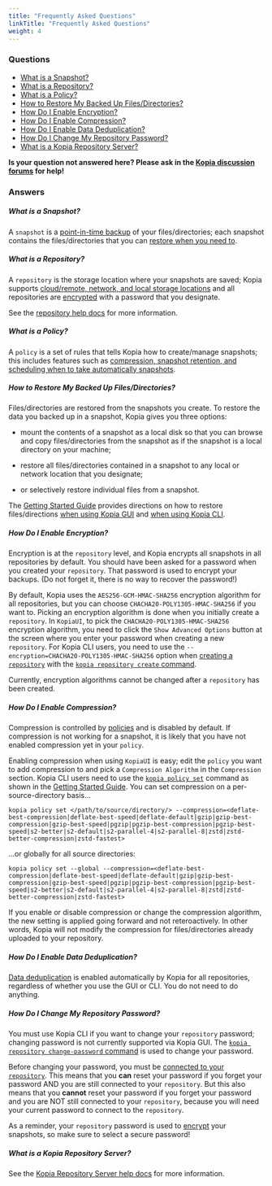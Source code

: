 ```yaml
---
title: "Frequently Asked Questions"
linkTitle: "Frequently Asked Questions"
weight: 4
---
```


### Questions

* [What is a Snapshot?](#what-is-a-snapshot)
* [What is a Repository?](#what-is-a-repository)
* [What is a Policy?](#what-is-a-policy)
* [How to Restore My Backed Up Files/Directories?](#how-to-restore-my-backed-up-filesdirectories)
* [How Do I Enable Encryption?](#how-do-i-enable-encryption)
* [How Do I Enable Compression?](#how-do-i-enable-compression)
* [How Do I Enable Data Deduplication?](#how-do-i-enable-data-deduplication)
* [How Do I Change My Repository Password?](#how-do-i-change-my-repository-password)
* [What is a Kopia Repository Server?](#what-is-a-kopia-repository-server)

**Is your question not answered here? Please ask in the [Kopia discussion forums](https://kopia.discourse.group/) for help!**

### Answers

##### What is a Snapshot?

A `snapshot` is a [point-in-time backup](../features#backup-files-and-directories-using-snapshots) of your files/directories; each snapshot contains the files/directories that you can [restore when you need to](../features#restore-snapshots-using-multiple-methods).

##### What is a Repository?

A `repository` is the storage location where your snapshots are saved; Kopia supports [cloud/remote, network, and local storage locations](../features#save-snapshots-to-cloud-network-or-local-storage) and all repositories are [encrypted](../features/#end-to-end-zero-knowledge-encryption) with a password that you designate.

See the [repository help docs](../repository) for more information.

##### What is a Policy?

A `policy` is a set of rules that tells Kopia how to create/manage snapshots; this includes features such as [compression, snapshot retention, and scheduling when to take automatically snapshots](../features#policies-control-what-and-how-filesdirectories-are-saved-in-snapshots).

##### How to Restore My Backed Up Files/Directories?

Files/directories are restored from the snapshots you create. To restore the data you backed up in a snapshot, Kopia gives you three options: 

* mount the contents of a snapshot as a local disk so that you can browse and copy files/directories from the snapshot as if the snapshot is a local directory on your machine;

* restore all files/directories contained in a snapshot to any local or network location that you designate;

* or selectively restore individual files from a snapshot.

The [Getting Started Guide](../getting-started/) provides directions on how to restore files/directions [when using Kopia GUI](../getting-started/#restoring-filesdirectories-from-snapshots) and [when using Kopia CLI](../getting-started/#mounting-snapshots-and-restoring-filesdirectories-from-snapshots).

##### How Do I Enable Encryption?

Encryption is at the `repository` level, and Kopia encrypts all snapshots in all repositories by default. You should have been asked for a password when you created your `repository`. That password is used to encrypt your backups. (Do not forget it, there is no way to recover the password!)

By default, Kopia uses the `AES256-GCM-HMAC-SHA256` encryption algorithm for all repositories, but you can choose `CHACHA20-POLY1305-HMAC-SHA256` if you want to. Picking an encryption algorithm is done when you initially create a `repository`. In `KopiaUI`, to pick the `CHACHA20-POLY1305-HMAC-SHA256` encryption algorithm, you need to click the `Show Advanced Options` button at the screen where you enter your password when creating a new `repository`. For Kopia CLI users, you need to use the `--encryption=CHACHA20-POLY1305-HMAC-SHA256` option when [creating a `repository`](../getting-started/#creating-a-repository) with the [`kopia repository create` command](../reference/command-line/common/#commands-to-manipulate-repository).

Currently, encryption algorithms cannot be changed after a `repository` has been created.

##### How Do I Enable Compression?

Compression is controlled by [policies](../features#policies-control-what-and-how-filesdirectories-are-saved-in-snapshots) and is disabled by default. If compression is not working for a snapshot, it is likely that you have not enabled compression yet in your `policy`.

Enabling compression when using `KopiaUI` is easy; edit the `policy` you want to add compression to and pick a `Compression Algorithm` in the `Compression` section. Kopia CLI users need to use the [`kopia policy set`](..reference/command-line/common/policy-set/) command as shown in the [Getting Started Guide](../getting-started/#policies). You can set compression on a per-source-directory basis...

```shell
kopia policy set </path/to/source/directory/> --compression=<deflate-best-compression|deflate-best-speed|deflate-default|gzip|gzip-best-compression|gzip-best-speed|pgzip|pgzip-best-compression|pgzip-best-speed|s2-better|s2-default|s2-parallel-4|s2-parallel-8|zstd|zstd-better-compression|zstd-fastest>
```

...or globally for all source directories:

```shell
kopia policy set --global --compression=<deflate-best-compression|deflate-best-speed|deflate-default|gzip|gzip-best-compression|gzip-best-speed|pgzip|pgzip-best-compression|pgzip-best-speed|s2-better|s2-default|s2-parallel-4|s2-parallel-8|zstd|zstd-better-compression|zstd-fastest>
```
If you enable or disable compression or change the compression algorithm, the new setting is applied going forward and not reteroactively. In other words, Kopia will not modify the compression for files/directories already uploaded to your repository.

##### How Do I Enable Data Deduplication?

[Data deduplication](../features/#backup-files-and-directories-using-snapshots) is enabled automatically by Kopia for all repositories, regardless of whether you use the GUI or CLI. You do not need to do anything.

##### How Do I Change My Repository Password?

You must use Kopia CLI if you want to change your `repository` password; changing password is not currently supported via Kopia GUI. The [`kopia repository change-password` command](../reference/command-line/common/repository-change-password/) is used to change your password. 

Before changing your password, you must be [connected to your `repository`](../getting-started/#connecting-to-repository). This means that you **can** reset your password if you forget your password AND you are still connected to your `repository`. But this also means that you **cannot** reset your password if you forget your password and you are NOT still connected to your `repository`, because you will need your current password to connect to the `repository`.

As a reminder, your `repository` password is used to [encrypt](../features/#end-to-end-zero-knowledge-encryption) your snapshots, so make sure to select a secure password!

##### What is a Kopia Repository Server?

See the [Kopia Repository Server help docs](../repository-server) for more information.
